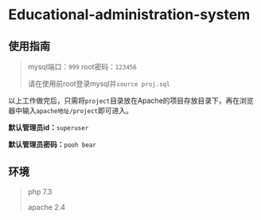 # Educational-administration-system

## 使用指南

> mysql端口：`999`  root密码：`123456`
> 
> 请在使用前root登录mysql并`source proj.sql`

以上工作做完后，只需将`project`目录放在Apache的项目存放目录下，再在浏览器中输入`apache地址/project`即可进入。

**默认管理员id：**`superuser`

**默认管理员密码：**`pooh bear`

## 环境

> php 7.3
> 
> apache 2.4
